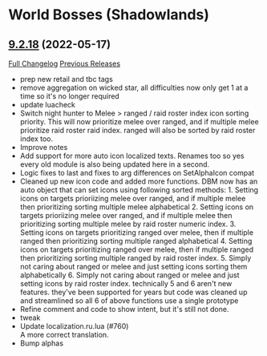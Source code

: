 # <DBM> World Bosses (Shadowlands)

## [9.2.18](https://github.com/DeadlyBossMods/DBM-Retail/tree/9.2.18) (2022-05-17)
[Full Changelog](https://github.com/DeadlyBossMods/DBM-Retail/compare/9.2.17...9.2.18) [Previous Releases](https://github.com/DeadlyBossMods/DBM-Retail/releases)

- prep new retail and tbc tags  
- remove aggregation on wicked star, all difficulties now only get 1 at a time so it's no longer required  
- update luacheck  
- Switch night hunter to Melee > ranged / raid roster index icon sorting priority. This will now prioritize melee over ranged, and if multiple melee prioritize raid roster raid index. ranged will also be sorted by raid roster index too.  
- Improve notes  
- Add support for more auto icon localized texts. Renames too so yes every old module is also being updated here in a second.  
- Logic fixes to last and fixes to arg differences on SetAlphaIcon compat  
- Cleaned up new icon code and added more functions. DBM now has an auto object that can set icons using following sorted methods: 1. Setting icons on targets prioriizing melee over ranged, and if multiple melee then prioritizing sorting multiple melee alphabetical 2. Setting icons on targets prioriizing melee over ranged, and if multiple melee then prioritizing sorting multiple melee by raid roster numeric index. 3. Setting icons on targets prioritizing ranged over melee, then if multiple ranged then prioritizing sorting multiple ranged alphabetical 4. Setting icons on targets prioritizing ranged over melee, then if multiple ranged then prioritizing sorting multiple ranged by raid roster index. 5. Simply not caring about ranged or melee and just setting icons sorting them alphabetically 6. Simply not caring about ranged or melee and just setting icons by raid roster index. technically 5 and 6 aren't new features. they've been supported for years but code was cleaned up and streamlined so all 6 of above functions use a single prototype  
- Refine comment and code to show intent, but it's still not done.  
- tweak  
- Update localization.ru.lua (#760)  
    A more correct translation.  
- Bump alphas  
